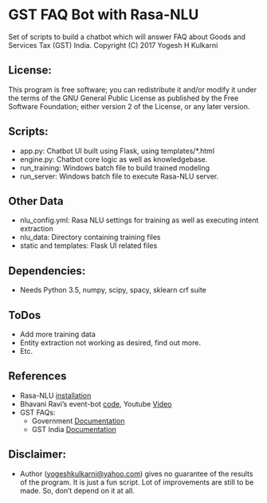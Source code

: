 # GST FAQ Bot with Rasa-NLU
Set of scripts to build a chatbot which will answer FAQ about Goods and Services Tax (GST) India.
Copyright (C) 2017 Yogesh H Kulkarni

## License:
This program is free software; you can redistribute it and/or
modify it under the terms of the GNU General Public License
as published by the Free Software Foundation; either version 2
of the License, or any later version.

## Scripts:
* app.py: Chatbot UI built using Flask, using templates/*.html
* engine.py: Chatbot core logic as well as knowledgebase.
* run_training: Windows batch file to build trained modeling
* run_server: Windows batch file to execute Rasa-NLU server.

## Other Data
* nlu_config.yml: Rasa NLU settings for training as well as executing intent extraction
* nlu_data: Directory containing training files
* static and templates: Flask UI related files

## Dependencies:
* Needs Python 3.5, numpy, scipy, spacy, sklearn crf suite

## ToDos
* Add more training data
* Entity extraction not working as desired, find out more.
* Etc.

## References
* Rasa-NLU [installation](https://github.com/RasaHQ/rasa_nlu)
* Bhavani Ravi’s event-bot [code](https://github.com/bhavaniravi/rasa-site-bot), Youtube [Video](https://www.youtube.com/watch?v=ojuq0vBIA-g)
* GST FAQs:
    * Government [Documentation](http://www.cbec.gov.in/resources//htdocs-cbec/deptt_offcr/faq-on-gst.pdf)
    * GST India [Documentation](http://www.gstindia.com/frequently-asked-questions-faqs-on-goods-and-services-tax-gst/)

## Disclaimer:
* Author (yogeshkulkarni@yahoo.com) gives no guarantee of the results of the program. It is just a fun script. Lot of improvements are still to be made. So, don’t depend on it at all.
